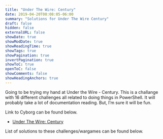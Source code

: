 ```yaml
---
title: "Under The Wire: Century"
date: 2019-04-20T08:08:05-06:00
summary: "Solutions for Under The Wire Century"
draft: false
hidden: false
externalURL: false
showDate: true
showModDate: true
showReadingTime: true
showTags: true
showPagination: true
invertPagination: true
showToC: true
openToC: false
showComments: false
showHeadingAnchors: true
---
```


Going to be trying my hand at Under the Wire - Century. This is a 
challange with 16 different challenges all related to doing things 
in PowerShell. It will probably take a lot of documentation reading. 
But, I’m sure it will be fun.

Link to Cyborg can be found below.

- [Under The Wire: Century](hhttps://underthewire.tech/century)

List of solutions to these challenges/wargames can be found below.
